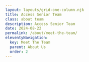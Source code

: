 ```yaml
---
layout: layouts/grid-one-column.njk
title: Access Senior Team
class: about team
description: Access Senior Team
date: 2024-08-22
permalink: /about/meet-the-team/
eleventyNavigation:
  key: Meet The Team
  parent: About Us
  order: 2
---
```

